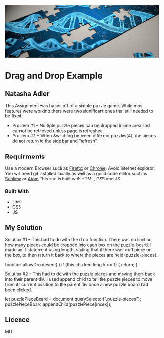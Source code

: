 ![PuzzlePicture](images/puzzleBanner.jpg "Puzzle Banner")

# Drag and Drop Example
## Natasha Adler

This Assignment was based off of a simple puzzle game. While most features were working there were two significant ones that still needed to be fixed.

<ul>
  <li> Problem #1 – Multiple puzzle pieces can be dropped in one area and cannot be retrieved unless page is refreshed.</li>

  <li>Problem #2 – When Switching between different puzzles(4), the pieces do not return to the side bar and “refresh”. </li>
</ul>


## Requirments

Use a modern Browser such as [Firefox](https://www.mozilla.org/en-CA/firefox/new/) or [Chrome](https://www.google.ca/chrome/?brand=CHBD&gclsrc=aw.ds&&gclid=CjwKCAjw29vsBRAuEiwA9s-0B6zIdw5_qV4ETvbcN4042nlkfk9YggWT_DI1vM4UH4vWB2I0pdWUdhoCBWoQAvD_BwE). Avoid internet exploror. You will need git installed locally as well as a good code editor such as [Sublime](https://www.sublimetext.com) or [Atom](https://atom.io/).This site is built with HTML, CSS and JS.

### Built With

<ul>
	<li>Html</li>
	<li>CSS</li>
	<li>JS</li>
</ul>

## My Solution

Solution #1 – This had to do with the drop function. There was no limit on how many pieces could be dropped into each box on the puzzle-board. I made an if statement using length, stating that if there was >= 1 piece on the box, to then return it back to where the pieces are held (puzzle-pieces).  

function allowDrop(event) {
		if (this.children.length >= 1) {
			return;
		}

Solution #2 –  This had to do with the puzzle pieces and moving them back into their parent div. I used append child to tell the puzzle pieces to move from its current position to the parent div once a new puzzle board had been clicked.

let puzzlePieceBoard = document.querySelector(".puzzle-pieces");
      puzzlePieceBoard.appendChild(puzzlePiece[index]);


## Licence

MIT
